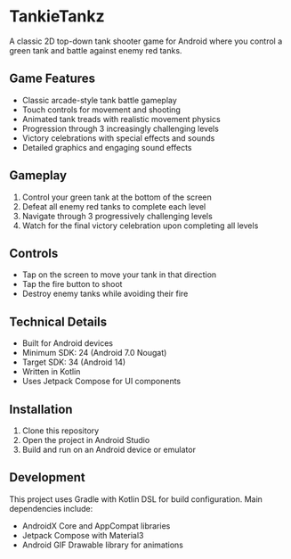 # TankieTankz                                                                                                                                                                                                
                                                                                                                                                                                                                                     
A classic 2D top-down tank shooter game for Android where you control a green tank and battle against enemy red tanks.                                                                                                               
                                                                                                                                                                                                                                     
## Game Features                                                                                                                                                                                                                     
                                                                                                                                                                                                                                     
- Classic arcade-style tank battle gameplay                                                                                                                                                                                          
- Touch controls for movement and shooting                                                                                                                                                                                           
- Animated tank treads with realistic movement physics                                                                                                                                                                               
- Progression through 3 increasingly challenging levels                                                                                                                                                                              
- Victory celebrations with special effects and sounds                                                                                                                                                                               
- Detailed graphics and engaging sound effects                                                                                                                                                                                       
                                                                                                                                                                                                                                     
## Gameplay                                                                                                                                                                                                                          
                                                                                                                                                                                                                                     
1. Control your green tank at the bottom of the screen                                                                                                                                                                               
2. Defeat all enemy red tanks to complete each level                                                                                                                                                                                 
3. Navigate through 3 progressively challenging levels                                                                                                                                                                               
4. Watch for the final victory celebration upon completing all levels                                                                                                                                                                
                                                                                                                                                                                                                                     
## Controls                                                                                                                                                                                                                          
                                                                                                                                                                                                                                     
- Tap on the screen to move your tank in that direction                                                                                                                                                                              
- Tap the fire button to shoot                                                                                                                                                                                                       
- Destroy enemy tanks while avoiding their fire                                                                                                                                                                                      
                                                                                                                                                                                                                                     
## Technical Details                                                                                                                                                                                                                 
                                                                                                                                                                                                                                     
- Built for Android devices                                                                                                                                                                                                          
- Minimum SDK: 24 (Android 7.0 Nougat)                                                                                                                                                                                               
- Target SDK: 34 (Android 14)                                                                                                                                                                                                        
- Written in Kotlin                                                                                                                                                                                                                  
- Uses Jetpack Compose for UI components                                                                                                                                                                                             
                                                                                                                                                                                                                                     
## Installation                                                                                                                                                                                                                      
                                                                                                                                                                                                                                     
1. Clone this repository                                                                                                                                                                                                             
2. Open the project in Android Studio                                                                                                                                                                                                
3. Build and run on an Android device or emulator                                                                                                                                                                                    
                                                                                                                                                                                                                                     
## Development                                                                                                                                                                                                                       
                                                                                                                                                                                                                                     
This project uses Gradle with Kotlin DSL for build configuration. Main dependencies include:                                                                                                                                         
                                                                                                                                                                                                                                     
- AndroidX Core and AppCompat libraries                                                                                                                                                                                              
- Jetpack Compose with Material3                                                                                                                                                                                                     
- Android GIF Drawable library for animations
